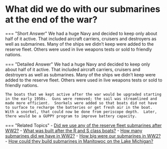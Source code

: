 # What did we do with our submarines at the end of the war?


=== "Short Answer"
    We had a huge Navy and decided to keep only about half of it active. That included aircraft carriers, cruisers and destroyers as well as submarines. Many of the ships we didn’t keep were added to the reserve fleet. Others were used in live weapons tests or sold to friendly nations.

=== "Detailed Answer"
    We had a huge Navy and decided to keep only about half of it active.  That included aircraft carriers, cruisers and destroyers as well as submarines.  Many of the ships we didn’t keep were added to the reserve fleet.  Others were used in live weapons tests or sold to friendly nations.

    The boats that we kept active after the war would be upgraded starting in the early 1950s.  Guns were removed; the sail was streamlined and made more efficient.  Snorkels were added so that boats did not have to surface to recharge the batteries or get fresh air in the boat.  With a snorkel, that could now be done from periscope depth.  Later, there would be a GUPPY program to improve battery capacity.

=== "Related Topics"
    - [Did we use any of the reserve fleet submarines after WW2?](./did-we-use-any-of-the-reserve-fleet-submarines-after-ww2.md)
    - [What was built after the R and S class boats?](./what-was-built-after-the-r-and-s-class-boats.md)
    - [How many submarines did we have in WW2?](./how-many-submarines-did-we-have-in-ww2.md)
    - [How big were our submarines in WW2?](./how-big-were-our-submarines-in-ww2.md)
    - [How could they build submarines in Manitowoc on the Lake Michigan?](./how-could-they-build-submarines-in-manitowoc-on-the-lake-michigan.md)
